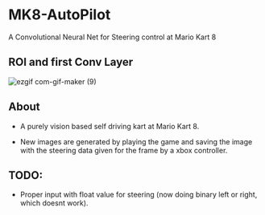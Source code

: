 # MK8-AutoPilot
A Convolutional Neural Net for Steering control at Mario Kart 8

## ROI and first Conv Layer
![ezgif com-gif-maker (9)](https://user-images.githubusercontent.com/56324869/138568221-b9d11fd4-564f-484b-8e8a-858b98e954ca.gif)
## About
- A purely vision based self driving kart at Mario Kart 8.

- New images are generated by playing the game and saving the image with the steering data given for the frame by a xbox controller.

## TODO:
- Proper input with float value for steering (now doing binary left or right, which doesnt work).
